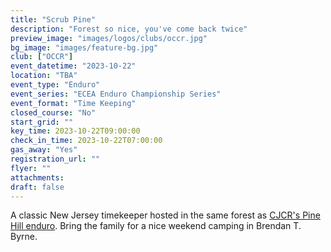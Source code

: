 ```yaml
---
title: "Scrub Pine"
description: "Forest so nice, you've come back twice"
preview_image: "images/logos/clubs/occr.jpg"
bg_image: "images/feature-bg.jpg"
club: ["OCCR"]
event_datetime: "2023-10-22"
location: "TBA"
event_type: "Enduro"
event_series: "ECEA Enduro Championship Series"
event_format: "Time Keeping"
closed_course: "No"
start_grid: ""
key_time: 2023-10-22T09:00:00
check_in_time: 2023-10-22T07:00:00
gas_away: "Yes"
registration_url: ""
flyer: ""
attachments:
draft: false
---
```


A classic New Jersey timekeeper hosted in the same forest as [CJCR's Pine Hill enduro](/events/23-en-cjcr). Bring the family for a nice weekend camping in Brendan T. Byrne.